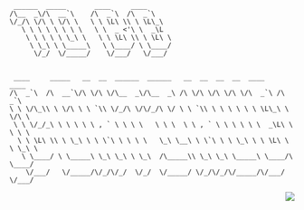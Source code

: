 ```
 ______  _____       ____     ____      
/\__  _\/\  __`\    /\  _`\  /\  _`\    
\/_/\ \/\ \ \/\ \   \ \ \L\ \\ \ \L\_\  
   \ \ \ \ \ \ \ \   \ \  _ <'\ \  _\L  
    \ \ \ \ \ \_\ \   \ \ \L\ \\ \ \L\ \
     \ \_\ \ \_____\   \ \____/ \ \____/
      \/_/  \/_____/    \/___/   \/___/ 
                                        
                                        
 ____     _____   __  __  ______  ______   __  __  __  __  ____    ____      
/\  _`\  /\  __`\/\ \/\ \/\__  _\/\__  _\ /\ \/\ \/\ \/\ \/\  _`\ /\  _`\    
\ \ \/\_\\ \ \/\ \ \ `\\ \/_/\ \/\/_/\ \/ \ \ `\\ \ \ \ \ \ \ \L\_\ \ \/\ \  
 \ \ \/_/_\ \ \ \ \ \ , ` \ \ \ \   \ \ \  \ \ , ` \ \ \ \ \ \  _\L\ \ \ \ \ 
  \ \ \L\ \\ \ \_\ \ \ \`\ \ \ \ \   \_\ \__\ \ \`\ \ \ \_\ \ \ \L\ \ \ \_\ \
   \ \____/ \ \_____\ \_\ \_\ \ \_\  /\_____\\ \_\ \_\ \_____\ \____/\ \____/
    \/___/   \/_____/\/_/\/_/  \/_/  \/_____/ \/_/\/_/\/_____/\/___/  \/___/ 
```
<!---
CrunchyBiscuits/CrunchyBiscuits is a ✨ special ✨ repository because its `README.md` (this file) appears on your GitHub profile.
You can click the Preview link to take a look at your changes.
--->

<img align="right" src="https://github-readme-stats.vercel.app/api?username=crunchybiscuits&show_icons=true&icon_color=CE1D2D&text_color=718096&bg_color=ffffff&hide_title=true" />
